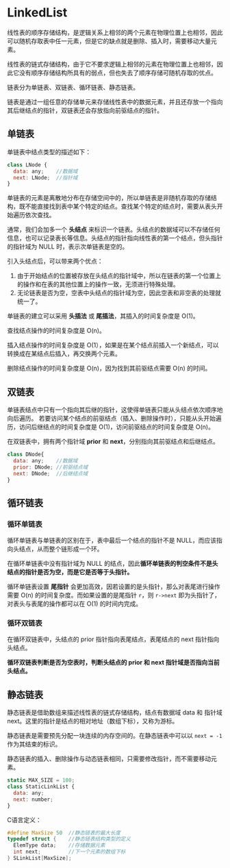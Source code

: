 # LinkedList

线性表的顺序存储结构，是逻辑关系上相邻的两个元素在物理位置上也相邻，因此可以随机存取表中任一元素，但是它的缺点就是删除、插入时，需要移动大量元素。

线性表的链式存储结构，由于它不要求逻辑上相邻的元素在物理位置上也相邻，因此它没有顺序存储结构所具有的弱点，但也失去了顺序存储可随机存取的优点。

链表分为单链表、双链表、循环链表、静态链表。

链表是通过一组任意的存储单元来存储线性表中的数据元素，并且还存放一个指向其后继结点的指针，双链表还会存放指向前驱结点的指针。

## 单链表

单链表中结点类型的描述如下：

```javascript
class LNode {
  data: any;    //数据域
  next: LNode;  //指针域
}
```

单链表的元素是离散地分布在存储空间中的，所以单链表是非随机存取的存储结构，既不能直接找到表中某个特定的结点。查找某个特定的结点时，需要从表头开始遍历依次查找。

通常，我们会加多一个 **头结点** 来标识一个链表。头结点的数据域可以不存储任何信息，也可以记录表长等信息。头结点的指针指向线性表的第一个结点，但头指针的指针域为 NULL 时，表示次单链表是空的。

引入头结点后，可以带来两个优点：

1. 由于开始结点的位置被存放在头结点的指针域中，所以在链表的第一个位置上的操作和在表的其他位置上的操作一致，无须进行特殊处理。
2. 无论链表是否为空，空表中头结点的指针域为空，因此空表和非空表的处理就统一了。

单链表的建立可以采用 **头插法** 或 **尾插法**，其插入的时间复杂度是 O(1)。

查找结点操作的时间复杂度是 O(n)。

插入结点操作的时间复杂度是 O(1），如果是在某个结点前插入一个新结点，可以转换成在某结点后插入，再交换两个元素。

删除结点操作的时间复杂度是 O(n)，因为找到其前驱结点需要 O(n) 的时间。

## 双链表

单链表结点中只有一个指向其后继的指针，这使得单链表只能从头结点依次顺序地向后遍历。
若要访问某个结点的前驱结点（插入、删除操作时），只能从头开始遍历，访问后继结点的时间复杂度是 O(1)，访问前驱结点的时间复杂度是 O(n)。

在双链表中，拥有两个指针域 **prior** 和 **next**，分别指向其前驱结点和后继结点。

```javascript
class DNode{
  data: any;    //数据域
  prior: DNode; //前驱结点域
  next: DNode;  //后继结点域
}
```

## 循环链表

### 循环单链表

循环单链表与单链表的区别在于，表中最后一个结点的指针不是 NULL，而应该指向头结点，从而整个链形成一个环。

在循环单链表中没有指针域为 NULL 的结点，因此**循环单链表的判空条件不是头结点的指针是否为空，而是它是否等于头指针。**

循环单链表设置 **尾指针** 会更加高效，因若设置的是头指针，那么对表尾进行操作需要 O(n) 的时间复杂度。而如果设置的是尾指针 `r`，则 `r->next` 即为头指针了，对表头与表尾的操作都可以在 O(1) 的时间内完成。

### 循环双链表

在循环双链表中，头结点的 prior 指针指向表尾结点，表尾结点的 next 指针指向头结点。

**循环双链表判断是否为空表时，判断头结点的 prior 和 next 指针域是否指向当前头结点。**

## 静态链表

静态链表是借助数组来描述线性表的链式存储结构，结点有数据域 data 和 指针域 next。这里的指针是结点的相对地址（数组下标），又称为游标。

静态链表是需要预先分配一块连续的内存空间的。在静态链表中可以以 `next = -1` 作为其结束的标识。

静态链表的插入、删除操作与动态链表相同，只需要修改指针，而不需要移动元素。

```javascript
static MAX_SIZE = 100;
class StaticLinkList {
  data: any;
  next: number;
}
```

C语言定义：

```c
#define MaxSize 50  //静态链表的最大长度
typedef struct {    //静态链表结构类型的定义
  ElemType data;    //存储数据元素
  int next;         //下一个元素的数组下标
} SLinkList[MaxSize];
```

